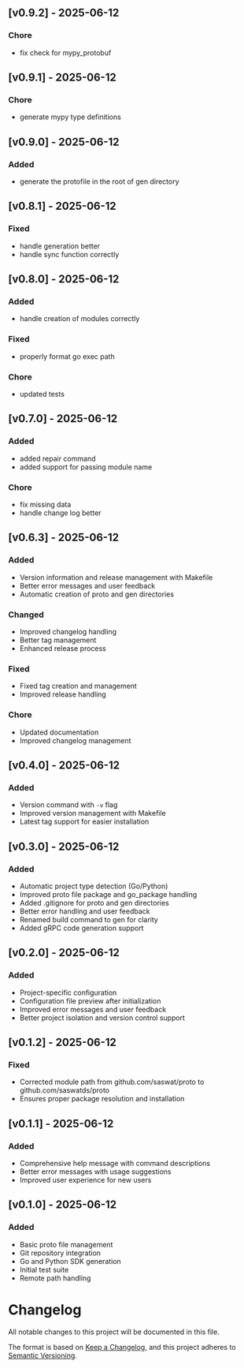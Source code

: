 ## [v0.9.2] - 2025-06-12

### Chore
- fix check for mypy_protobuf

## [v0.9.1] - 2025-06-12

### Chore
- generate mypy type definitions

## [v0.9.0] - 2025-06-12

### Added
- generate the protofile in the root of gen directory

## [v0.8.1] - 2025-06-12

### Fixed
- handle generation better
- handle sync function correctly

## [v0.8.0] - 2025-06-12

### Added
- handle creation of modules correctly

### Fixed
- properly format go exec path

### Chore
- updated tests

## [v0.7.0] - 2025-06-12

### Added
- added repair command
- added support for passing module name

### Chore
- fix missing data
- handle change log better

## [v0.6.3] - 2025-06-12

### Added
- Version information and release management with Makefile
- Better error messages and user feedback
- Automatic creation of proto and gen directories

### Changed
- Improved changelog handling
- Better tag management
- Enhanced release process

### Fixed
- Fixed tag creation and management
- Improved release handling

### Chore
- Updated documentation
- Improved changelog management

## [v0.4.0] - 2025-06-12
### Added
- Version command with `-v` flag
- Improved version management with Makefile
- Latest tag support for easier installation

## [v0.3.0] - 2025-06-12
### Added
- Automatic project type detection (Go/Python)
- Improved proto file package and go_package handling
- Added .gitignore for proto and gen directories
- Better error handling and user feedback
- Renamed build command to gen for clarity
- Added gRPC code generation support

## [v0.2.0] - 2025-06-12
### Added
- Project-specific configuration
- Configuration file preview after initialization
- Improved error messages and user feedback
- Better project isolation and version control support

## [v0.1.2] - 2025-06-12
### Fixed
- Corrected module path from github.com/saswat/proto to github.com/saswatds/proto
- Ensures proper package resolution and installation

## [v0.1.1] - 2025-06-12
### Added
- Comprehensive help message with command descriptions
- Better error messages with usage suggestions
- Improved user experience for new users

## [v0.1.0] - 2025-06-12
### Added
- Basic proto file management
- Git repository integration
- Go and Python SDK generation
- Initial test suite
- Remote path handling

# Changelog

All notable changes to this project will be documented in this file.

The format is based on [Keep a Changelog](https://keepachangelog.com/en/1.0.0/),
and this project adheres to [Semantic Versioning](https://semver.org/spec/v2.0.0.html).
